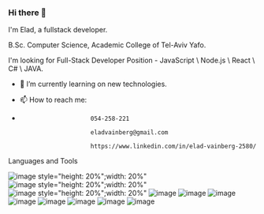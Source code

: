 ### Hi there 👋

I'm Elad, a fullstack developer.

B.Sc. Computer Science, Academic College of Tel-Aviv Yafo.

I'm looking for Full-Stack Developer Position - JavaScript \ Node.js \ React \ C# \ JAVA.

- 🌱 I’m currently learning on new technologies.
-  📫 How to reach me: 


-  
                          054-258-221 
                          
                          eladvainberg@gmail.com
                         
                          https://www.linkedin.com/in/elad-vainberg-2580/

Languages and Tools 


![image style="height: 20%";width: 20%"](https://github.com/Eladvain/Eladvain/assets/85618143/f66f62e7-0137-4121-92c9-46d467acbadc)
![image style="height: 20%";width: 20%"](https://github.com/Eladvain/Eladvain/assets/85618143/16cadb7f-5519-4256-9f60-42c36a35837f)
![image style="height: 20%";width: 20%"](https://github.com/Eladvain/Eladvain/assets/85618143/d2f1c4b3-63e4-40f7-9e63-a301269c134c)
![image](https://github.com/Eladvain/Eladvain/assets/85618143/c1962afe-75a2-4d7f-a038-d40ddd0df77f)
![image](https://github.com/Eladvain/Eladvain/assets/85618143/e79f9cf2-5901-42fc-9dcf-b722b3155c68)
![image](https://github.com/Eladvain/Eladvain/assets/85618143/adeaaeb1-c830-44c2-a123-76838b4c9581)
![image](https://github.com/Eladvain/Eladvain/assets/85618143/48f9a58f-f6ea-4c80-9477-f699637e08f5)
![image](https://github.com/Eladvain/Eladvain/assets/85618143/e0d1abc8-e982-4d25-8d6c-911964da2f32)
![image](https://github.com/Eladvain/Eladvain/assets/85618143/575128cd-3a3e-4bb0-885d-4e79d2717ffc)
![image](https://github.com/Eladvain/Eladvain/assets/85618143/4e10257a-5d90-4871-886e-a9313a611ceb)
![image](https://github.com/Eladvain/Eladvain/assets/85618143/3c360756-16b8-425c-94e0-d423e7956dd0)








  

<!--
**Eladvain/Eladvain** is a ✨ _special_ ✨ repository because its `README.md` (this file) appears on your GitHub profile.

Here are some ideas to get you started:

- 🔭 I’m currently working on ...
- 🌱 I’m currently learning ...
- 👯 I’m looking to collaborate on ...
- 🤔 I’m looking for help with ...
- 💬 Ask me about ...
- 📫 How to reach me: ...
- 😄 Pronouns: ...
- ⚡ Fun fact: ...
-->
